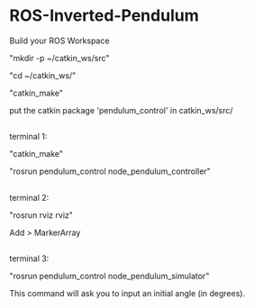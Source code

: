 # ROS-Inverted-Pendulum

Build your ROS Workspace

"mkdir -p ~/catkin_ws/src"

"cd ~/catkin_ws/"

"catkin_make"

put the catkin package 'pendulum_control' in catkin_ws/src/

##

terminal 1:

"catkin_make"

"rosrun pendulum_control node_pendulum_controller"
##

terminal 2:

"rosrun rviz rviz"

Add > MarkerArray
##

terminal 3:

"rosrun pendulum_control node_pendulum_simulator"

This command will ask you to input an initial angle (in degrees).
